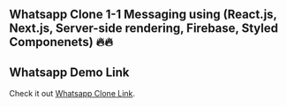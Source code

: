 ## Whatsapp Clone 1-1 Messaging using (React.js, Next.js, Server-side rendering, Firebase, Styled Componenets) 🔥🔥

## Whatsapp Demo Link

Check it out [Whatsapp Clone Link]([https://markdownlivepreview.com/](https://whatsapp-v2.herokuapp.com/)).

